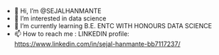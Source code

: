 - 👋 Hi, I’m @SEJALHANMANTE
- 👀 I’m interested in data science 
- 🌱 I’m currently learning B.E. ENTC WITH HONOURS DATA SCIENCE 
- 📫 How to reach me : LINKEDIN profile: https://www.linkedin.com/in/sejal-hanmante-bb7117237/

<!---
SEJALHANMANTE/SEJALHANMANTE is a ✨ special ✨ repository because its `README.md` (this file) appears on your GitHub profile.
You can click the Preview link to take a look at your changes.
--->
